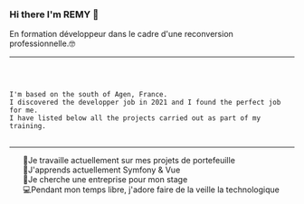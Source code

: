 ### Hi there I'm REMY 👋

En formation développeur dans le cadre d'une reconversion professionnelle.🤓
<hr>
<br>
<div snippet-clipboard-content position-relative overflow-auto>
<pre>
<code>
I'm based on the south of Agen, France.
I discovered the developper job in 2021 and I found the perfect job for me. 
I have listed below all the projects carried out as part of my training.
</code>
</pre>
</div>
<hr>


<ul dir="auto" style="list-style-type:none">
<li style="list-style-type:none">🔭Je travaille actuellement sur mes projets de portefeuille</li>
<li style="list-style-type:none">🌱J'apprends actuellement Symfony & Vue</li>
<li style="list-style-type:none">🤝Je cherche une entreprise pour mon stage</li>
<li style="list-style-type:none">💻Pendant mon temps libre, j'adore faire de la veille la technologique</li>
</ul>



